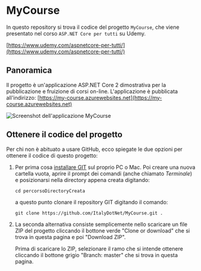 # MyCourse
In questo repository si trova il codice del progetto `MyCourse`, che viene presentato nel corso `ASP.NET Core per tutti` su Udemy.

[https://www.udemy.com/aspnetcore-per-tutti/](https://www.udemy.com/aspnetcore-per-tutti/)

## Panoramica
Il progetto è un'applicazione ASP.NET Core 2 dimostrativa per la pubblicazione e fruizione di corsi on-line. L'applicazione è pubblicata all'indirizzo:
[https://my-course.azurewebsites.net](https://my-course.azurewebsites.net)

![Screenshot dell'applicazione MyCourse](docs/images/my-course.png)


## Ottenere il codice del progetto
Per chi non è abituato a usare GitHub, ecco spiegate le due opzioni per ottenere il codice di questo progetto:

 1. Per prima cosa [installare GIT](https://git-scm.com/book/it/v1/Per-Iniziare-Installare-Git#Installare-su-Linux) sul proprio PC o Mac. Poi creare una nuova cartella vuota, aprire il prompt dei comandi (anche chiamato _Terminale_) e posizionarsi nella directory appena creata digitando:
    ```
    cd percorsoDirectoryCreata
    ```
    a questo punto clonare il repository GIT digitando il comando:
    ```
    git clone https://github.com/ItalyDotNet/MyCourse.git .
    ```
 2. La seconda alternativa consiste semplicemente nello scaricare un file ZIP del progetto cliccando il bottone verde "Clone or download" che si trova in questa pagina e poi "Download ZIP".
    
    Prima di scaricare lo ZIP, selezionare il ramo che si intende ottenere cliccando il bottone grigio "Branch: master" che si trova in questa pagina.
